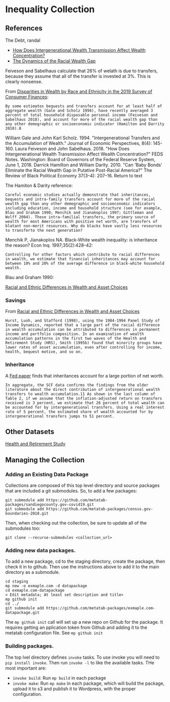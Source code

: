 # Inequality Collection


## References

The Debt, randal

* [How Does Intergenerational Wealth Transmission Affect Wealth Concentration? ](https://www.federalreserve.gov/econres/notes/feds-notes/how-does-intergenerational-wealth-transmission-affect-wealth-concentration-20180601.htm)
* [The Dynamics of the Racial Wealth Gap](http://www.people.virginia.edu/~ey2d/aliprantis_carroll_young_2019b.pdf)

Feiveson and Sabelhaus calculate that 26% of welath is due to transfers, because they assume that all of the transfer is invested at 3%. This is clearly nonsense.

From [Disparities in Wealth by Race and Ethnicity in the 2019 Survey of Consumer Finances](https://www.federalreserve.gov/econres/notes/feds-notes/disparities-in-wealth-by-race-and-ethnicity-in-the-2019-survey-of-consumer-finances-20200928.htm): 

    By some estimates bequests and transfers account for at least half of aggregate wealth (Gale and Scholz 1994), have recently averaged 3 percent of total household disposable personal income (Feiveson and Sabelhaus 2018), and account for more of the racial wealth gap than any other demographic or socioeconomic indicator (Hamilton and Darrity 2010).8 

 William Gale and John Karl Scholz. 1994. "Intergenerational Transfers and the Accumulation of Wealth." Journal of Economic Perspectives, 8(4): 145-160. Laura Feiveson and John Sabelhaus. 2018. "How Does Intergenerational Wealth Transmission Affect Wealth Concentration?" FEDS Notes. Washington: Board of Governors of the Federal Reserve System, June 1, 2018. Darrick Hamilton and William Darity. 2010. "Can 'Baby Bonds' Eliminate the Racial Wealth Gap in Putative Post-Racial America?" The Review of Black Political Economy 37(3–4): 207–16. Return to text

The Hamiton & Darity reference: 

    Careful economic studies actually demonstrate that inheritances, bequests and intra-family transfers account for more of the racial wealth gap than any other demographic and socioeconomic indicators including education, income and household structure (see for example, Blau and Graham 1990; Menchik and Jianakoplos 1997; Gittleman and Wolff 2004). These intra-familial transfers, the primary source of wealth for most Americans with positive net worth, are transfers of blatant non-merit resources. Why do blacks have vastly less resources to transferto the next generation?
    
Menchik P, Jianakoplos NA. Black-White wealth inequality: is inheritance the reason? Econ Inq. 1997;35(2):428–42:

    Controlling for other factors which contribute to racial differences in wealth, we estimate that financial inheritances may account for between 10% and 20% of the average difference in black‐white household wealth.

Blau and Graham 1990: 

    
[Racial and Ethnic Differences in Wealth and Asset Choices](https://www.ssa.gov/policy/docs/ssb/v64n4/v64n4p1.html)

### Savings

From [Racial and Ethnic Differences in Wealth and Asset Choices](https://www.ssa.gov/policy/docs/ssb/v64n4/v64n4p1.html)

    Hurst, Luoh, and Stafford (1998), using the 1984-1994 Panel Study of Income Dynamics, reported that a large part of the racial difference in wealth accumulation can be attributed to differences in permanent income and portfolio composition. In an examination of wealth accumulation patterns in the first two waves of the Health and Retirement Study (HRS), Smith (1995b) found that minority groups have lower rates of asset accumulation, even after controlling for income, health, bequest motive, and so on.

### Inheritance

A [Fed paper](https://www.federalreserve.gov/econres/notes/feds-notes/how-does-intergenerational-wealth-transmission-affect-wealth-concentration-20180601.htm) finds that inheritances account for a large portion of net worth. 

    In aggregate, the SCF data confirms the findings from the older literature about the direct contribution of intergenerational wealth transfers to wealth accumulation.11 As shown in the last column of Table 2, if we assume that the inflation-adjusted return on transfers received is 3 percent, we estimate that 26 percent of total wealth can be accounted for by intergenerational transfers. Using a real interest rate of 5 percent, the estimated share of wealth accounted for by intergenerational transfers jumps to 51 percent.


## Other Datasets

[Health and Retirement Study](https://hrsdata.isr.umich.edu/data-products/2018-hrs-core)



## Managing the Collection


### Adding an Existing Data Package

Collections are composed of this top level directory and source packages that
are included a git submodules. So, to add a few packages:

  
    git submodule add https://github.com/metatab-packages/sandiegocounty.gov-covid19.git
    git submodule add https://github.com/metatab-packages/census.gov-boundaries-2018.git
    
Then, when checking out the collection, be sure to update all of the submodules too: 

    git clone --recurse-submodules <collection_url>
    
### Adding new data packages. 
    
To add a new package, cd to the staging directory, create the package, then check it in to github. Then use the instructions above to add it to the main directory as a submodule. 

    cd staging
    mp new -o exmaple.com -d datapackage
    cd exmaple.com-datapackage
    < Edit metadata; At least set description and title>
    mp github init
    cd ../
    git submodule add https://github.com/metatab-packages/exmaple.com-datapackage.git
    
The `mp github init` call will set up a new repo on Github for the package. It requires getting an pplication token from Github and adding it to the metatab configuration file. See ``mp github init``
    
    
### Building  packages. 

The top lvel directory defines `invoke` tasks. To use invoke you will need to `pip install invoke`. Then run `invoke -l` to like the available tasks. THe most important are: 

* `invoke build`: Run `mp build` in each package
* `invoke make`: Run `mp make` in each package, which will build the package, upload it to s3 and publish it to Wordpress, with the proper configuration. 